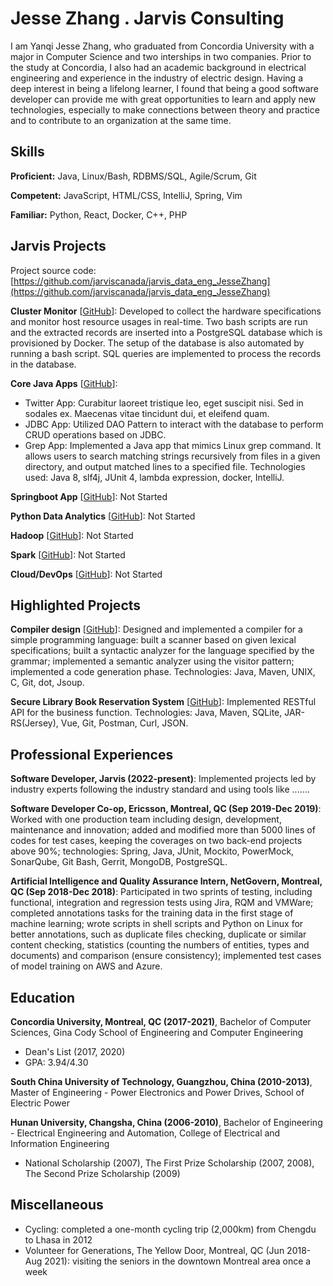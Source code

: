 # Jesse Zhang . Jarvis Consulting

I am Yanqi Jesse Zhang, who graduated from Concordia University with a major in Computer Science and two interships in two companies. Prior to the study at Concordia, I also had an academic background in electrical engineering and experience in the industry of electric design. Having a deep interest in being a lifelong learner, I found that being a good software developer can provide me with great opportunities to learn and apply new technologies, especially to make connections between theory and practice and to contribute to an organization at the same time.

## Skills

**Proficient:** Java, Linux/Bash, RDBMS/SQL, Agile/Scrum, Git

**Competent:** JavaScript, HTML/CSS, IntelliJ, Spring, Vim

**Familiar:** Python, React, Docker, C++, PHP

## Jarvis Projects

Project source code: [https://github.com/jarviscanada/jarvis_data_eng_JesseZhang](https://github.com/jarviscanada/jarvis_data_eng_JesseZhang)


**Cluster Monitor** [[GitHub](https://github.com/jarviscanada/jarvis_data_eng_JesseZhang/tree/master/linux_sql)]: Developed to collect the hardware specifications and monitor host resource usages in real-time. Two bash scripts are run and the extracted records are inserted into a PostgreSQL database which is provisioned by Docker. The setup of the database is also automated by running a bash script. SQL queries are implemented to process the records in the database.

**Core Java Apps** [[GitHub](https://github.com/jarviscanada/jarvis_data_eng_JesseZhang/tree/master/core_java)]:
      
  - Twitter App: Curabitur laoreet tristique leo, eget suscipit nisi. Sed in sodales ex. Maecenas vitae tincidunt dui, et eleifend quam.
  - JDBC App: Utilized DAO Pattern to interact with the database to perform CRUD operations based on JDBC.
  - Grep App: Implemented a Java app that mimics Linux grep command. It allows users to search matching strings recursively from files in a given directory, and output matched lines to a specified file. Technologies used: Java 8, slf4j, JUnit 4, lambda expression, docker, IntelliJ.

**Springboot App** [[GitHub](https://github.com/jarviscanada/jarvis_data_eng_JesseZhang/tree/master/springboot)]: Not Started

**Python Data Analytics** [[GitHub](https://github.com/jarviscanada/jarvis_data_eng_JesseZhang/tree/master/python_data_anlytics)]: Not Started

**Hadoop** [[GitHub](https://github.com/jarviscanada/jarvis_data_eng_JesseZhang/tree/master/hadoop)]: Not Started

**Spark** [[GitHub](https://github.com/jarviscanada/jarvis_data_eng_JesseZhang/tree/master/spark)]: Not Started

**Cloud/DevOps** [[GitHub](https://github.com/jarviscanada/jarvis_data_eng_JesseZhang/tree/master/cloud_devops)]: Not Started


## Highlighted Projects
**Compiler design** [[GitHub](https://github.com/natsumeqi/COMP442-compiler-design)]: Designed and implemented a compiler for a simple programming language: built a scanner based on given lexical specifications; built a syntactic analyzer for the language specified by the grammar; implemented a semantic analyzer using the visitor pattern; implemented a code generation phase. Technologies: Java, Maven, UNIX, C, Git, dot, Jsoup.

**Secure Library Book Reservation System** [[GitHub](https://github.com/Tianxiang-Concordia/SOEN487Project2)]: Implemented RESTful API for the business function. Technologies: Java, Maven, SQLite, JAR-RS(Jersey), Vue, Git, Postman, Curl, JSON.


## Professional Experiences

**Software Developer, Jarvis (2022-present)**: Implemented projects led by industry experts following the industry standard and using tools like  .......

**Software Developer Co-op, Ericsson, Montreal, QC (Sep 2019-Dec 2019)**: Worked with one production team including design, development, maintenance and innovation; added and modified more than 5000 lines of codes for test cases, keeping the coverages on two back-end projects above 90%; technologies: Spring, Java, JUnit, Mockito, PowerMock, SonarQube, Git Bash, Gerrit, MongoDB, PostgreSQL.

**Artificial Intelligence and Quality Assurance Intern, NetGovern, Montreal, QC (Sep 2018-Dec 2018)**: Participated in two sprints of testing, including functional, integration and regression tests using Jira, RQM and VMWare; completed annotations tasks for the training data in the first stage of machine learning; wrote scripts in shell scripts and Python on Linux for better annotations, such as duplicate files checking, duplicate or similar content checking, statistics (counting the numbers of entities, types and documents) and comparison (ensure consistency); implemented test cases of model training on AWS and Azure.


## Education
**Concordia University, Montreal, QC (2017-2021)**, Bachelor of Computer Sciences, Gina Cody School of Engineering and Computer Engineering
- Dean's List (2017, 2020)
- GPA: 3.94/4.30

**South China University of Technology, Guangzhou, China (2010-2013)**, Master of Engineering - Power Electronics and Power Drives, School of Electric Power

**Hunan University, Changsha, China (2006-2010)**, Bachelor of Engineering - Electrical Engineering and Automation, College of Electrical and Information Engineering
- National Scholarship (2007), The First Prize Scholarship (2007, 2008), The Second Prize Scholarship (2009)


## Miscellaneous
- Cycling: completed a one-month cycling trip (2,000km) from Chengdu to Lhasa in 2012
- Volunteer for Generations, The Yellow Door, Montreal, QC (Jun 2018-Aug 2021): visiting the seniors in the downtown Montreal area once a week